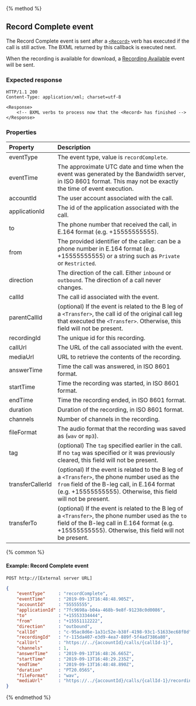{% method %}
##  Record Complete event

The Record Complete event is sent after a [`<Record>`](../verbs/record.md) verb has executed if the call is still active. The BXML returned by this callback is executed next.

When the recording is available for download, a [Recording Available](recordingAvailable.md) event will be sent.

### Expected response

```http
HTTP/1.1 200
Content-Type: application/xml; charset=utf-8

<Response>
    <!-- BXML verbs to process now that the <Record> has finished -->
</Response>
```

### Properties
| Property          | Description |
|:------------------|:------------|
| eventType         | The event type, value is `recordComplete`. |
| eventTime         | The approximate UTC date and time when the event was generated by the Bandwidth server, in ISO 8601 format. This may not be exactly the time of event execution. |
| accountId         | The user account associated with the call. |
| applicationId     | The id of the application associated with the call. |
| to                | The phone number that received the call, in E.164 format (e.g. +15555555555). |
| from              | The provided identifier of the caller: can be a phone number in E.164 format (e.g. +15555555555) or a string such as `Private` or `Restricted`. |
| direction         | The direction of the call. Either `inbound` or `outbound`. The direction of a call never changes. |
| callId            | The call id associated with the event. |
| parentCallId      | (optional) If the event is related to the B leg of a `<Transfer>`, the call id of the original call leg that executed the `<Transfer>`. Otherwise, this field will not be present. |
| recordingId       | The unique id for this recording. |
| callUrl           | The URL of the call associated with the event. |
| mediaUrl          | URL to retrieve the contents of the recording. |
| answerTime        | Time the call was answered, in ISO 8601 format. |
| startTime         | Time the recording was started, in ISO 8601 format. |
| endTime           | Time the recording ended, in ISO 8601 format. |
| duration          | Duration of the recording, in ISO 8601 format. |
| channels          | Number of channels in the recording. |
| fileFormat        | The audio format that the recording was saved as (`wav` or `mp3`). |
| tag               | (optional) The `tag` specified earlier in the call. If no `tag` was specified or it was previously cleared, this field will not be present. |
| transferCallerId  | (optional) If the event is related to the B leg of a `<Transfer>`, the phone number used as the `from` field of the B-leg call, in E.164 format (e.g. +15555555555). Otherwise, this field will not be present. |
| transferTo        | (optional) If the event is related to the B leg of a `<Transfer>`, the phone number used as the `to` field of the B-leg call in E.164 format (e.g. +15555555555). Otherwise, this field will not be present. |

{% common %}

#### Example: Record Complete event

```
POST http://[External server URL]
```

```json
{
	"eventType"     : "recordComplete",
	"eventTime"     : "2019-09-13T16:48:48.905Z",
	"accountId"     : "55555555",
	"applicationId" : "7fc9698a-b04a-468b-9e8f-91238c0d0086",
	"to"            : "+15553334444",
	"from"          : "+15551112222",
	"direction"     : "outbound",
	"callId"        : "c-95ac8d6e-1a31c52e-b38f-4198-93c1-51633ec68f8d",
	"recordingId"   : "r-115da407-e3d9-4ea7-889f-5f4ad7386a80",
	"callUrl"       : "https://../{accountId}/calls/{callId-1}",
	"channels"      : 1,
	"answerTime"    : "2019-09-13T16:48:26.665Z",
	"startTime"     : "2019-09-13T16:48:29.235Z",
	"endTime"       : "2019-09-13T16:48:48.890Z",
	"duration"      : "PT20.056S",
	"fileFormat"    : "wav",
	"mediaUrl"      : "https://../{accountId}/calls/{callId-1}/recordings/{recordingId}/media"
}
```

{% endmethod %}
